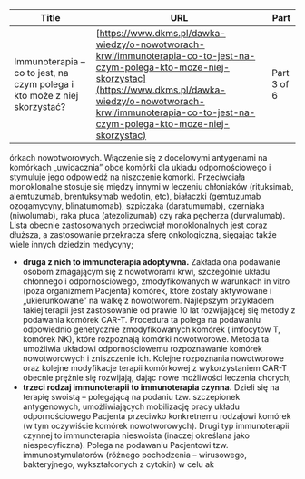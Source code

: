 | **Title**       | **URL**           | **Part**              |
|-----------------|-------------------|-----------------------|
| Immunoterapia – co to jest, na czym polega i kto może z niej skorzystać?         | [https://www.dkms.pl/dawka-wiedzy/o-nowotworach-krwi/immunoterapia-co-to-jest-na-czym-polega-kto-moze-niej-skorzystac](https://www.dkms.pl/dawka-wiedzy/o-nowotworach-krwi/immunoterapia-co-to-jest-na-czym-polega-kto-moze-niej-skorzystac)    | Part 3 of 6          |

órkach nowotworowych. Włączenie się z docelowymi antygenami na komórkach „uwidacznia” obce komórki dla układu odpornościowego i stymuluje jego odpowiedź na niszczenie komórki. Przeciwciała monoklonalne stosuje się między innymi w leczeniu chłoniaków (rituksimab, alemtuzumab, brentuksymab wedotin, etc), białaczki (gemtuzumab ozogamycyny, blinatumomab), szpiczaka (daratumumab), czerniaka (niwolumab), raka płuca (atezolizumab) czy raka pęcherza (durwalumab). Lista obecnie zastosowanych przeciwciał monoklonalnych jest coraz dłuższa, a zastosowanie przekracza sferę onkologiczną, sięgając także wiele innych dziedzin medycyny;
* **druga z nich to immunoterapia adoptywna.** Zakłada ona podawanie osobom zmagającym się z nowotworami krwi, szczególnie układu chłonnego i odpornościowego, zmodyfikowanych w warunkach in vitro (poza organizmem Pacjenta) komórek, które zostały aktywowane i „ukierunkowane” na walkę z nowotworem. Najlepszym przykładem takiej terapii jest zastosowanie od prawie 10 lat rozwijającej się metody z podawania komórek CAR\-T. Procedura ta polega na podawaniu odpowiednio genetycznie zmodyfikowanych komórek (limfocytów T, komórek NK), które rozpoznają komórki nowotworowe. Metoda ta umożliwia układowi odpornościowemu rozpoznawanie komórek nowotworowych i zniszczenie ich. Kolejne rozpoznania nowotworowe oraz kolejne modyfikacje terapii komórkowej z wykorzystaniem CAR\-T obecnie prężnie się rozwijają, dając nowe możliwości leczenia chorych;
* **trzeci rodzaj immunoterapii to immunoterapia czynna.** Dzieli się na terapię swoistą – polegającą na podaniu tzw. szczepionek antygenowych, umożliwiających mobilizację pracy układu odpornościowego Pacjenta przeciwko konkretnemu rodzajowi komórek (w tym oczywiście komórek nowotworowych). Drugi typ immunoterapii czynnej to immunoterapia nieswoista (inaczej określana jako niespecyficzna). Polega na podawaniu Pacjentowi tzw. immunostymulatorów (różnego pochodzenia – wirusowego, bakteryjnego, wykształconych z cytokin) w celu ak